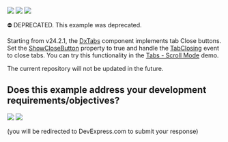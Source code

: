 <!-- default badges list -->
[![](https://img.shields.io/badge/Open_in_DevExpress_Support_Center-FF7200?style=flat-square&logo=DevExpress&logoColor=white)](https://supportcenter.devexpress.com/ticket/details/T1108973)
[![](https://img.shields.io/badge/📖_How_to_use_DevExpress_Examples-e9f6fc?style=flat-square)](https://docs.devexpress.com/GeneralInformation/403183)
[![](https://img.shields.io/badge/💬_Leave_Feedback-feecdd?style=flat-square)](#does-this-example-address-your-development-requirementsobjectives)
<!-- default badges end -->
⛔ DEPRECATED. This example was deprecated.

Starting from v24.2.1, the [DxTabs](https://docs.devexpress.com/Blazor/DevExpress.Blazor.DxTabs) component implements tab Close buttons. Set the [ShowCloseButton](https://docs.devexpress.com/Blazor/DevExpress.Blazor.Base.DxTabBase.ShowCloseButton) property to true and handle the [TabClosing](https://docs.devexpress.com/Blazor/DevExpress.Blazor.DxTabs.TabClosing) event to close tabs. You can try this functionality in the [Tabs - Scroll Mode](https://demos.devexpress.com/blazor/Tabs#ScrollMode) demo.

The current repository will not be updated in the future.
<!-- feedback -->
## Does this example address your development requirements/objectives?

[<img src="https://www.devexpress.com/support/examples/i/yes-button.svg"/>](https://www.devexpress.com/support/examples/survey.xml?utm_source=github&utm_campaign=blazor-dxtabs-add-remove-button&~~~was_helpful=yes) [<img src="https://www.devexpress.com/support/examples/i/no-button.svg"/>](https://www.devexpress.com/support/examples/survey.xml?utm_source=github&utm_campaign=blazor-dxtabs-add-remove-button&~~~was_helpful=no)

(you will be redirected to DevExpress.com to submit your response)
<!-- feedback end -->
